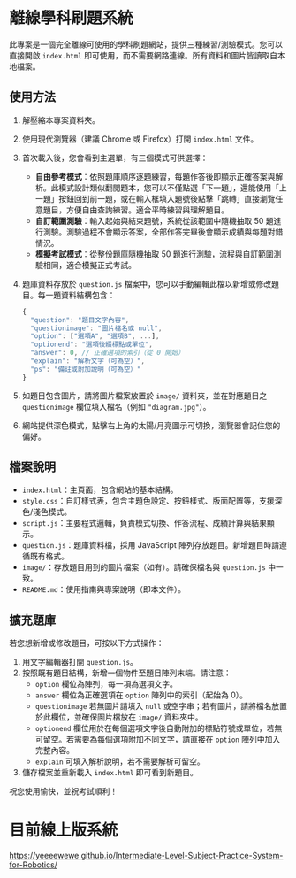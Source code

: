 # 離線學科刷題系統

此專案是一個完全離線可使用的學科刷題網站，提供三種練習/測驗模式。您可以直接開啟 `index.html` 即可使用，而不需要網路連線。所有資料和圖片皆讀取自本地檔案。

## 使用方法

1. 解壓縮本專案資料夾。
2. 使用現代瀏覽器（建議 Chrome 或 Firefox）打開 `index.html` 文件。
3. 首次載入後，您會看到主選單，有三個模式可供選擇：
   - **自由參考模式**：依照題庫順序逐題練習，每題作答後即顯示正確答案與解析。此模式設計類似翻閱題本，您可以不僅點選「下一題」，還能使用「上一題」按鈕回到前一題，或在輸入框填入題號後點擊「跳轉」直接瀏覽任意題目，方便自由查詢練習。適合平時練習與理解題目。
   - **自訂範圍測驗**：輸入起始與結束題號，系統從該範圍中隨機抽取 50 題進行測驗。測驗過程不會顯示答案，全部作答完畢後會顯示成績與每題對錯情況。
   - **模擬考試模式**：從整份題庫隨機抽取 50 題進行測驗，流程與自訂範圍測驗相同，適合模擬正式考試。
4. 題庫資料存放於 `question.js` 檔案中，您可以手動編輯此檔以新增或修改題目。每一題資料結構包含：

   ```js
   {
     "question": "題目文字內容",
     "questionimage": "圖片檔名或 null",
     "option": ["選項A", "選項B", ...],
     "optionend": "選項後綴標點或單位",
     "answer": 0, // 正確選項的索引（從 0 開始）
     "explain": "解析文字（可為空）",
     "ps": "備註或附加說明（可為空）"
   }
   ```
5. 如題目包含圖片，請將圖片檔案放置於 `image/` 資料夾，並在對應題目之 `questionimage` 欄位填入檔名（例如 `"diagram.jpg"`）。
6. 網站提供深色模式，點擊右上角的太陽/月亮圖示可切換，瀏覽器會記住您的偏好。

## 檔案說明

- `index.html`：主頁面，包含網站的基本結構。
- `style.css`：自訂樣式表，包含主題色設定、按鈕樣式、版面配置等，支援深色/淺色模式。
- `script.js`：主要程式邏輯，負責模式切換、作答流程、成績計算與結果顯示。
- `question.js`：題庫資料檔，採用 JavaScript 陣列存放題目。新增題目時請遵循既有格式。
- `image/`：存放題目用到的圖片檔案（如有）。請確保檔名與 `question.js` 中一致。
- `README.md`：使用指南與專案說明（即本文件）。

## 擴充題庫

若您想新增或修改題目，可按以下方式操作：

1. 用文字編輯器打開 `question.js`。
2. 按照既有題目結構，新增一個物件至題目陣列末端。請注意：
   - `option` 欄位為陣列，每一項為選項文字。
   - `answer` 欄位為正確選項在 `option` 陣列中的索引（起始為 0）。
   - `questionimage` 若無圖片請填入 `null` 或空字串；若有圖片，請將檔名放置於此欄位，並確保圖片檔放在 `image/` 資料夾中。
   - `optionend` 欄位用於在每個選項文字後自動附加的標點符號或單位，若無可留空。若需要為每個選項附加不同文字，請直接在 `option` 陣列中加入完整內容。
   - `explain` 可填入解析說明，若不需要解析可留空。
3. 儲存檔案並重新載入 `index.html` 即可看到新題目。

祝您使用愉快，並祝考試順利！

# 目前線上版系統
https://yeeeewewe.github.io/Intermediate-Level-Subject-Practice-System-for-Robotics/

